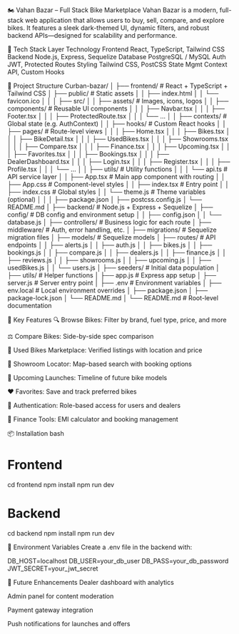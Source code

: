 🏍️ Vahan Bazar – Full Stack Bike Marketplace
Vahan Bazar is a modern, full-stack web application that allows users to buy, sell, compare, and explore bikes. It features a sleek dark-themed UI, dynamic filters, and robust backend APIs—designed for scalability and performance.

🚀 Tech Stack
Layer	Technology
Frontend	React, TypeScript, Tailwind CSS
Backend	Node.js, Express, Sequelize
Database	PostgreSQL / MySQL
Auth	JWT, Protected Routes
Styling	Tailwind CSS, PostCSS
State Mgmt	Context API, Custom Hooks

🧱 Project Structure
Curban-bazar/
│
├── frontend/                         # React + TypeScript + Tailwind CSS
│   ├── public/                       # Static assets
│   │   ├── index.html
│   │   └── favicon.ico
│   │
│   ├── src/
│   │   ├── assets/                   # Images, icons, logos
│   │   ├── components/              # Reusable UI components
│   │   │   ├── Navbar.tsx
│   │   │   ├── Footer.tsx
│   │   │   ├── ProtectedRoute.tsx
│   │   │   └── ...
│   │   ├── contexts/                # Global state (e.g. AuthContext)
│   │   ├── hooks/                   # Custom React hooks
│   │   ├── pages/                   # Route-level views
│   │   │   ├── Home.tsx
│   │   │   ├── Bikes.tsx
│   │   │   ├── BikeDetail.tsx
│   │   │   ├── UsedBikes.tsx
│   │   │   ├── Showrooms.tsx
│   │   │   ├── Compare.tsx
│   │   │   ├── Finance.tsx
│   │   │   ├── Upcoming.tsx
│   │   │   ├── Favorites.tsx
│   │   │   ├── Bookings.tsx
│   │   │   ├── DealerDashboard.tsx
│   │   │   ├── Login.tsx
│   │   │   ├── Register.tsx
│   │   │   ├── Profile.tsx
│   │   │   └── ...
│   │   ├── utils/                   # Utility functions
│   │   │   └── api.ts               # API service layer
│   │   ├── App.tsx                  # Main app component with routing
│   │   ├── App.css                  # Component-level styles
│   │   ├── index.tsx                # Entry point
│   │   ├── index.css                # Global styles
│   │   └── theme.js                 # Theme variables (optional)
│   │
│   ├── package.json
│   ├── postcss.config.js
│   └── README.md
│
├── backend/                          # Node.js + Express + Sequelize
│   ├── config/                       # DB config and environment setup
│   │   ├── config.json
│   │   └── database.js
│   ├── controllers/                 # Business logic for each route
│   ├── middleware/                  # Auth, error handling, etc.
│   ├── migrations/                  # Sequelize migration files
│   ├── models/                      # Sequelize models
│   ├── routes/                      # API endpoints
│   │   ├── alerts.js
│   │   ├── auth.js
│   │   ├── bikes.js
│   │   ├── bookings.js
│   │   ├── compare.js
│   │   ├── dealers.js
│   │   ├── finance.js
│   │   ├── reviews.js
│   │   ├── showrooms.js
│   │   ├── upcoming.js
│   │   ├── usedBikes.js
│   │   └── users.js
│   ├── seeders/                     # Initial data population
│   ├── utils/                       # Helper functions
│   ├── app.js                       # Express app setup
│   ├── server.js                    # Server entry point
│   ├── .env                         # Environment variables
│   ├── env.local                    # Local environment overrides
│   ├── package.json
│   ├── package-lock.json
│   └── README.md
│
└── README.md                        # Root-level documentation

🌟 Key Features
🔍 Browse Bikes: Filter by brand, fuel type, price, and more

⚖️ Compare Bikes: Side-by-side spec comparison

🛵 Used Bikes Marketplace: Verified listings with location and price

🏢 Showroom Locator: Map-based search with booking options

📅 Upcoming Launches: Timeline of future bike models

❤️ Favorites: Save and track preferred bikes

🔐 Authentication: Role-based access for users and dealers

💸 Finance Tools: EMI calculator and booking management

📦 Installation
bash
# Frontend
cd frontend
npm install
npm run dev

# Backend
cd backend
npm install
npm run dev

🔐 Environment Variables
Create a .env file in the backend with:

DB_HOST=localhost
DB_USER=your_db_user
DB_PASS=your_db_password
JWT_SECRET=your_jwt_secret

📌 Future Enhancements
Dealer dashboard with analytics

Admin panel for content moderation

Payment gateway integration

Push notifications for launches and offers
